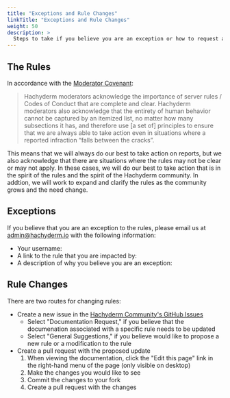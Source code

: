 ```yaml
---
title: "Exceptions and Rule Changes"
linkTitle: "Exceptions and Rule Changes"
weight: 50
description: >
  Steps to take if you believe you are an exception or how to request a rule change.
---
```


## The Rules

In accordance with the [Moderator Covenant](./covenant):
> Hachyderm moderators acknowledge the importance of server rules / Codes of Conduct that are complete and clear. Hachyderm moderators also acknowledge that the entirety of human behavior cannot be captured by an itemized list, no matter how many subsections it has, and therefore use [a set of] principles to ensure that we are always able to take action even in situations where a reported infraction “falls between the cracks”.

This means that we will always do our best to take action on reports, but we also acknowledge that there are situations where the rules may not be clear or may not apply. In these cases, we will do our best to take action that is in the spirit of the rules and the spirit of the Hachyderm community. In addtion, we will work to expand and clarify the rules as the community grows and the need change.

## Exceptions

If you believe that you are an exception to the rules, please email us at [admin@hachyderm.io](mailto:admin@hachyderm.io) with the following information:
- Your username:
- A link to the rule that you are impacted by:
- A description of why you believe you are an exception:

## Rule Changes

There are two routes for changing rules:

- Create a new issue in the [Hachyderm Community's GitHub Issues](https://github.com/hachyderm/community/issues/new/choose)
  - Select "Documentation Request," if you believe that the documenation associated with a specific rule needs to be updated
  - Select "General Suggestions," if you believe would like to propose a new rule or a modification to the rule
- Create a pull request with the proposed update
  1. When viewing the documentation, click the "Edit this page" link in the right-hand menu of the page (only visible on desktop)
  1. Make the changes you would like to see
  1. Commit the changes to your fork
  1. Create a pull request with the changes